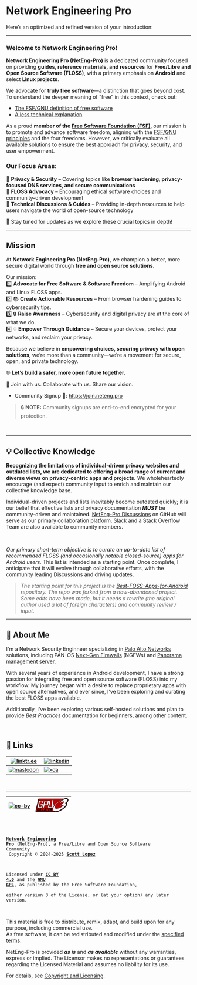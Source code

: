 <!-- SPDX-License-Identifier: (CC-BY-4.0 OR GPL-3.0-or-later) -->
<!-- This file is part of Network Engineering Pro -->
<!--

Network Engineering Pro (NetEng-Pro), a Free/Libre and Open Source Community
Copyright © 2024 Scott Lopez

---

I. Creative Commons Attribution 4.0 International

Network Engineering Pro (the "Licensed Material") is licensed under Creative Commons Attribution 4.0 International ("CC BY 4.0").
To view a copy of this license, visit https://creativecommons.org/licenses/by/4.0/.

Per the terms of the License, you are free to distribute, remix, adapt, and build upon the Licensed Material for any purpose, even commercially.
You must give appropriate credit, provide a link to the License, and indicate if changes were made.

The Licensor offers the Licensed Material as-is and as-available, and makes no representations or warranties of any kind concerning the Licensed Material, whether express, implied, statutory, or other. This includes, without limitation, warranties of title, merchantability, fitness for a particular purpose, non-infringement, absence of latent or other defects, accuracy, or the presence or absence of errors, whether or not known or discoverable.

Permissions beyond the scope of this License—or instead of those permitted by this License—may be available as further defined within this document.

  SPDX Reference: https://spdx.org/licenses/CC-BY-4.0.html
  Canonical URL: https://creativecommons.org/licenses/by/4.0/

---

II. GNU General Public License

Network Engineering Pro is free software: you can redistribute it and/or modify it under the terms of the GNU General Public License ("GNU GPL") as published by the Free Software Foundation, either version 3 of the License, or (at your option) any later version.

This material is distributed in the hope that it will be useful, but WITHOUT ANY WARRANTY; without even the implied warranty of MERCHANTABILITY or
FITNESS FOR A PARTICULAR PURPOSE.

See the GNU General Public License for more details.

  SPDX Reference: https://spdx.org/licenses/GPL-3.0-or-later.html
  Canonical URL: https://www.gnu.org/licenses/gpl-3.0.html

---

Author: Scott Lopez
Email: <contact@neteng.pro>
Web: <https://bio.neteng.pro>

-->

# Network Engineering Pro

Here’s an optimized and refined version of your introduction:

---

### Welcome to Network Engineering Pro!

**Network Engineering Pro (NetEng-Pro)** is a dedicated community focused on providing **guides, reference materials, and resources** for **Free/Libre and Open Source Software (FLOSS)**, with a primary emphasis on **Android** and select **Linux projects**.

We advocate for **truly free software**—a distinction that goes beyond cost. To understand the deeper meaning of “free” in this context, check out:

- [The FSF/GNU definition of free software](https://www.gnu.org/philosophy/free-sw.html)
- [A less technical explanation](https://itsfoss.com/what-is-foss/#free-in-free-and-open-source-software-does-not-mean-free-of-cost)

As a proud **member of the [Free Software Foundation (FSF)](https://www.fsf.org/)**, our mission is to promote and advance software freedom, aligning with the [FSF/GNU principles](https://www.gnu.org/philosophy/free-sw.html#fs-definition) and the four freedoms. However, we critically evaluate all available solutions to ensure the best approach for privacy, security, and user empowerment.

### Our Focus Areas:

🔹 **Privacy & Security** – Covering topics like **browser hardening, privacy-focused DNS services, and secure communications**  
🔹 **FLOSS Advocacy** – Encouraging ethical software choices and community-driven development  
🔹 **Technical Discussions & Guides** – Providing in-depth resources to help users navigate the world of open-source technology

🚀 Stay tuned for updates as we explore these crucial topics in depth!

---

## Mission

At **Network Engineering Pro (NetEng-Pro)**, we champion a better, more secure digital world through **free and open source solutions**.

Our mission:  
1️⃣ **Advocate for Free Software & Software Freedom** – Amplifying Android and Linux FLOSS apps.  
2️⃣ 📚 **Create Actionable Resources** – From browser hardening guides to cybersecurity tips.  
3️⃣ 🔒 **Raise Awareness** – Cybersecurity and digital privacy are at the core of what we do.  
4️⃣ 💡 **Empower Through Guidance** – Secure your devices, protect your networks, and reclaim your privacy.

Because we believe in **empowering choices, securing privacy with open solutions**, we’re more than a community—we’re a movement for secure, open, and private technology.

🌐 **Let’s build a safer, more open future together.**

🤝 Join with us. Collaborate with us. Share our vision.

- Community Signup 📃: https://join.neteng.pro

> 🔒 **NOTE:** Community signups are end-to-end encrypted for your protection.

&NonBreakingSpace; <!-- space for clarity -->

---

## 💡 Collective Knowledge

**Recognizing the limitations of individual-driven privacy websites and outdated
lists, we are dedicated to offering a broad range of current and diverse views
on privacy-centric apps and projects.** We wholeheartedly encourage (and expect) community input to enrich and maintain our collective knowledge base.

Individual-driven projects and lists inevitably become outdated quickly; it is
our belief that effective lists and privacy documentation **_MUST_** be
community-driven and maintained. [NetEng-Pro Discussions](https://discuss.neteng.pro) on GitHub will serve as our primary collaboration
platform. Slack and a Stack Overflow Team are also available to community members.

&nbsp;

_Our primary short-term objective is to curate an up-to-date list of recommended
FLOSS (and occasionally notable closed-source) apps for Android users._ This
list is intended as a starting point. Once complete, I anticipate that it will
evolve through collaborative efforts, with the community leading Discussions and
driving updates.

> _The starting point for this project is the [Best-FOSS-Apps-for-Android](https://github.com/NetEng-Pro/Best-FOSS-Apps-for-Android) repository. The repo was forked from a now-abandoned project. Some edits have been made, but it needs a rewrite (the original author used a lot of foreign characters) and community review / input._

---

## 🚀 About Me

I'm a Network Security Enginneer specializing in [Palo Alto Networks](https://www.paloaltonetworks.com) solutions, including PAN-OS [Next-Gen Firewalls](https://docs.paloaltonetworks.com/pan-os) (NGFWs) and [Panorama management server](https://docs.paloaltonetworks.com/panorama).

With several years of experience in Android development, I have a strong passion for integrating free and open source software (FLOSS) into my workflow. My journey began with a desire to replace proprietary apps with open source alternatives, and ever since, I’ve been exploring and curating the best FLOSS apps available.

Additionally, I've been exploring various self-hosted solutions and plan to provide _Best Practices_ documentation for beginners, among other content.

&NonBreakingSpace; <!-- space for clarity -->

## 🔗 Links

| [![linktr.ee](https://img.shields.io/badge/linktree-43E55E?style=for-the-badge&logo=linktree&logoColor=white)](https://linktr.ee/scottlopez)   | [![linkedin](https://img.shields.io/badge/linkedin-0A66C2?style=for-the-badge&logo=linkedin&logoColor=white)](https://www.linkedin.com/in/scottlopez) |
| ---------------------------------------------------------------------------------------------------------------------------------------------- | ----------------------------------------------------------------------------------------------------------------------------------------------------- |
| [![mastodon](https://img.shields.io/badge/Mastodon-6364FF?style=for-the-badge&logo=Mastodon&logoColor=white)](https://noc.social/@sundevil311) | [![xda](https://img.shields.io/badge/xda%20developers-2DAAE9?style=for-the-badge&logo=xda-developers&logoColor=white)](https://xda.neteng.pro)        |

&NonBreakingSpace; <!-- space for clarity -->

---

| [![cc-by](https://forthebadge.com/images/badges/cc-by.png)](https://creativecommons.org/licenses/by/4.0/) | [![gnu-gpl](img/gpl3-small.png)](https://www.gnu.org/licenses/gpl-3.0.html) |
| --------------------------------------------------------------------------------------------------------- | --------------------------------------------------------------------------- |

<code style="height: 50vh; width: 100%; background: transparent; border: none; border-radius: 0; resize: none; outline: none;">

**[Network Engineering Pro](https://neteng.pro/)** (NetEng-Pro), a Free/Libre and Open Source Software Community<br />
Copyright &copy; 2024-2025 **[Scott Lopez](https://bio.neteng.pro)**

Licensed under **[CC BY 4.0](https://creativecommons.org/licenses/by/4.0/)** and the **[GNU GPL](https://spdx.org/licenses/GPL-3.0-or-later.html)**, as published by the Free Software Foundation,  
either version 3 of the License, or (at your option) any later version.

</code>

This material is free to distribute, remix, adapt, and build upon for any purpose, including commercial use.  
As free software, it can be redistributed and modified under the [specified terms](https://raw.githubusercontent.com/NetEng-Pro/dev-neteng-pro/refs/heads/master/assets/LICENSE.md#gnu-gpl).

NetEng-Pro is provided **_as is_** and **_as available_** without any warranties, express or implied. The Licensor makes no representations or guarantees regarding the Licensed Material and assumes no liability for its use.

For details, see [Copyright and Licensing](https://raw.githubusercontent.com/NetEng-Pro/dev-neteng-pro/refs/heads/master/assets/LICENSE.md).
